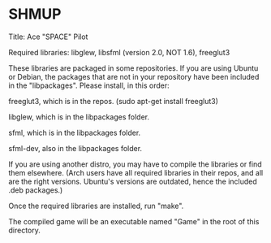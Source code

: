 SHMUP
=====

Title: Ace "SPACE" Pilot

Required libraries: libglew, libsfml (version 2.0, NOT 1.6), freeglut3

These libraries are packaged in some repositories. If you are using Ubuntu or Debian, the packages that are not in your repository have been included in the "libpackages". Please install, in this order:

freeglut3, which is in the repos. (sudo apt-get install freeglut3)

libglew, which is in the libpackages folder.

sfml, which is in the libpackages folder.

sfml-dev, also in the libpackages folder.

If you are using another distro, you may have to compile the libraries or find them elsewhere. (Arch users have all required libraries in their repos, and all are the right versions. Ubuntu's versions are outdated, hence the included .deb packages.)

Once the required libraries are installed, run "make".

The compiled game will be an executable named "Game" in the root of this directory.
